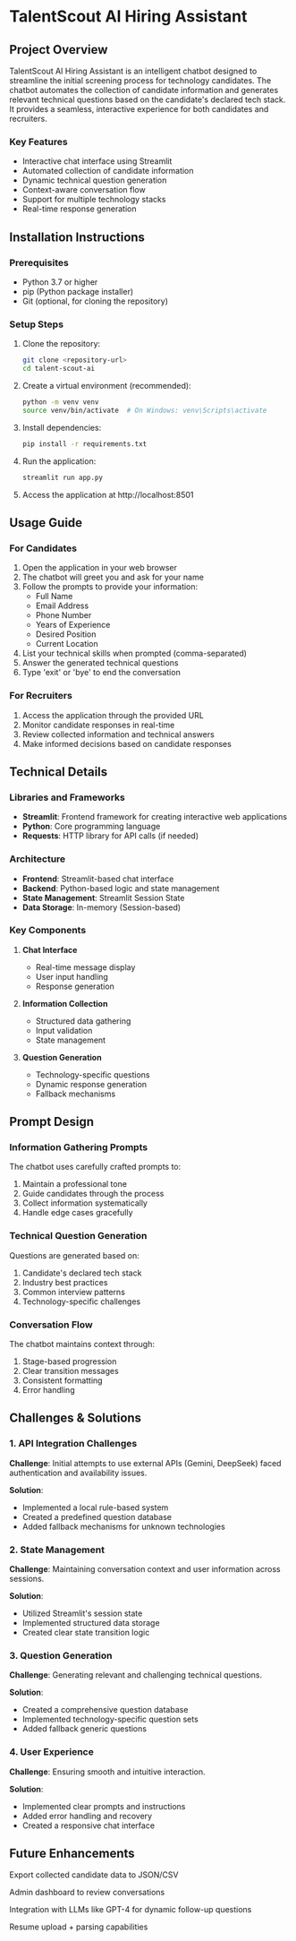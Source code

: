 # TalentScout AI Hiring Assistant

## Project Overview
TalentScout AI Hiring Assistant is an intelligent chatbot designed to streamline the initial screening process for technology candidates. The chatbot automates the collection of candidate information and generates relevant technical questions based on the candidate's declared tech stack. It provides a seamless, interactive experience for both candidates and recruiters.

### Key Features
- Interactive chat interface using Streamlit
- Automated collection of candidate information
- Dynamic technical question generation
- Context-aware conversation flow
- Support for multiple technology stacks
- Real-time response generation

## Installation Instructions

### Prerequisites
- Python 3.7 or higher
- pip (Python package installer)
- Git (optional, for cloning the repository)

### Setup Steps
1. Clone the repository:
   ```bash
   git clone <repository-url>
   cd talent-scout-ai
   ```

2. Create a virtual environment (recommended):
   ```bash
   python -m venv venv
   source venv/bin/activate  # On Windows: venv\Scripts\activate
   ```

3. Install dependencies:
   ```bash
   pip install -r requirements.txt
   ```

4. Run the application:
   ```bash
   streamlit run app.py
   ```

5. Access the application at http://localhost:8501

## Usage Guide

### For Candidates
1. Open the application in your web browser
2. The chatbot will greet you and ask for your name
3. Follow the prompts to provide your information:
   - Full Name
   - Email Address
   - Phone Number
   - Years of Experience
   - Desired Position
   - Current Location
4. List your technical skills when prompted (comma-separated)
5. Answer the generated technical questions
6. Type 'exit' or 'bye' to end the conversation

### For Recruiters
1. Access the application through the provided URL
2. Monitor candidate responses in real-time
3. Review collected information and technical answers
4. Make informed decisions based on candidate responses

## Technical Details

### Libraries and Frameworks
- **Streamlit**: Frontend framework for creating interactive web applications
- **Python**: Core programming language
- **Requests**: HTTP library for API calls (if needed)

### Architecture
- **Frontend**: Streamlit-based chat interface
- **Backend**: Python-based logic and state management
- **State Management**: Streamlit Session State
- **Data Storage**: In-memory (Session-based)

### Key Components
1. **Chat Interface**
   - Real-time message display
   - User input handling
   - Response generation

2. **Information Collection**
   - Structured data gathering
   - Input validation
   - State management

3. **Question Generation**
   - Technology-specific questions
   - Dynamic response generation
   - Fallback mechanisms

## Prompt Design

### Information Gathering Prompts
The chatbot uses carefully crafted prompts to:
1. Maintain a professional tone
2. Guide candidates through the process
3. Collect information systematically
4. Handle edge cases gracefully

### Technical Question Generation
Questions are generated based on:
1. Candidate's declared tech stack
2. Industry best practices
3. Common interview patterns
4. Technology-specific challenges

### Conversation Flow
The chatbot maintains context through:
1. Stage-based progression
2. Clear transition messages
3. Consistent formatting
4. Error handling

## Challenges & Solutions

### 1. API Integration Challenges
**Challenge**: Initial attempts to use external APIs (Gemini, DeepSeek) faced authentication and availability issues.

**Solution**: 
- Implemented a local rule-based system
- Created a predefined question database
- Added fallback mechanisms for unknown technologies

### 2. State Management
**Challenge**: Maintaining conversation context and user information across sessions.

**Solution**:
- Utilized Streamlit's session state
- Implemented structured data storage
- Created clear state transition logic

### 3. Question Generation
**Challenge**: Generating relevant and challenging technical questions.

**Solution**:
- Created a comprehensive question database
- Implemented technology-specific question sets
- Added fallback generic questions

### 4. User Experience
**Challenge**: Ensuring smooth and intuitive interaction.

**Solution**:
- Implemented clear prompts and instructions
- Added error handling and recovery
- Created a responsive chat interface

## Future Enhancements
Export collected candidate data to JSON/CSV

Admin dashboard to review conversations

Integration with LLMs like GPT-4 for dynamic follow-up questions

Resume upload + parsing capabilities
